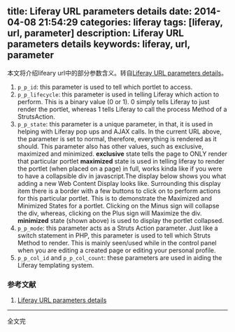 title: Liferay URL parameters details 
date: 2014-04-08 21:54:29
categories: liferay
tags: [liferay, url, parameter]
description: Liferay URL parameters details 
keywords: liferay, url, parameter
---
本文将介绍lifeary url中的部分参数含义。转自[Liferay URL parameters details](http://www.liferaysolution.com/2011/09/liferay-url-parameters-details.html)。

1. `p_p_id`: this parameter is used to tell which portlet to access.
2. `p_p_lifecycle`: this parameter is used in telling Liferay which action to perform. This is a binary value (0 or 1). 0 simply tells Liferay to just render the portlet, whereas 1 tells Liferay to call the process Method of a StrutsAction.
3. `p_p_state`: this parameter is a unique parameter, in that, it is used in helping with Liferay pop ups and AJAX calls. In the current URL above, the parameter is set to normal, therefore, everything is rendered as it should. This parameter also has other values, such as exclusive, maximized and minimized.
	**exclusive** state tells the page to ONLY render that particular portlet
    **maximized** state is used in telling liferay to render the portlet (when placed on a page) in full, works kinda like if you were to have a collapsible div in javascript.The display below shows you what adding a new Web Content Display looks like. Surrounding this display item there is a border with a few buttons to click on to perform actions for this particular portlet. This is to demonstrate the Maximized and Minimized States for a portlet. Clicking on the Minus sign will collapse the div, whereas, clicking on the Plus sign will Maximize the div.
    **minimized** state (shown above) is used to display the portlet collapsed.
4. `p_p_mode`: this parameter acts as a Struts Action parameter. Just like a switch statement in PHP, this parameter is used to tell which Struts Method to render. This is mainly seen/used while in the control panel when you are editing a created page or editing your personal profile.
5. `p_p_col_id` and `p_p_col_count`: these parameters are used in aiding the Liferay templating system.

### 参考文献
1. [Liferay URL parameters details](http://www.liferaysolution.com/2011/09/liferay-url-parameters-details.html)

---
全文完